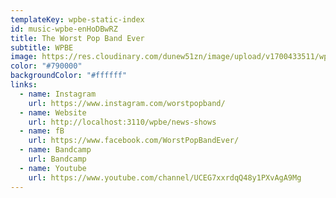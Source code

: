 ```yaml
---
templateKey: wpbe-static-index
id: music-wpbe-enHoDBwRZ
title: The Worst Pop Band Ever
subtitle: WPBE
image: https://res.cloudinary.com/dunew51zn/image/upload/v1700433511/wpbe-logo-c_f8vpaj.jpg
color: "#790000"
backgroundColor: "#ffffff"
links:
  - name: Instagram
    url: https://www.instagram.com/worstpopband/
  - name: Website
    url: http://localhost:3110/wpbe/news-shows
  - name: fB
    url: https://www.facebook.com/WorstPopBandEver/
  - name: Bandcamp
    url: Bandcamp
  - name: Youtube
    url: https://www.youtube.com/channel/UCEG7xxrdqQ48y1PXvAgA9Mg
---
```

